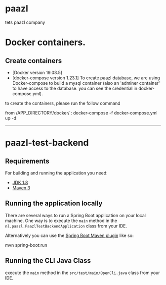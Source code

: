 # paazl
tets paazl company

# Docker containers.

## Create containers 
- [Docker version 19.03.5]
- [docker-compose version 1.23.1]
To create paazl database, we are using Docker-compose to build a mysql container (also an 'adminer container' to have access to the database. you can see the credential in docker-compose.yml).

to create the containers, please run the follow command

from /APP_DIRECTORY/docker/ : docker-compose -f docker-compose.yml up -d

-----------------------------------------------------------------------------------------------------------------------------

# paazl-test-backend
## Requirements
For building and running the application you need:

- [JDK 1.8](http://www.oracle.com/technetwork/java/javase/downloads/jdk8-downloads-2133151.html)
- [Maven 3](https://maven.apache.org)

## Running the application locally

There are several ways to run a Spring Boot application on your local machine. One way is to execute the `main` method in the `nl.paazl.PaazlTestBackendApplication` class from your IDE.

Alternatively you can use the [Spring Boot Maven plugin](https://docs.spring.io/spring-boot/docs/current/reference/html/build-tool-plugins-maven-plugin.html) like so:

mvn spring-boot:run

## Running the CLI Java Class
execute the `main` method in the `src/test/main/OpenCli.java` class from your IDE.

